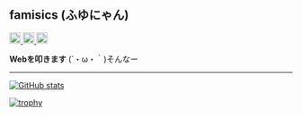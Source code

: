 ## famisics (ふゆにゃん)
<p align="left">
  <a href="https://github.com/famisics">
    <img height="20" src="https://img.shields.io/github/followers/famisics?label=follow&logo=github&style=flat" />
  </a>
  <a href="http://qiita.com/famisics">
    <img height="20" src="https://qiita-badge.apiapi.app/s/famisics/posts.svg" />
    <img height="20" src="https://qiita-badge.apiapi.app/s/famisics/contributions.svg" />
  </a>
</p>

<b>Webを叩きます</b>
(´・ω・｀)そんなー

---

[![GitHub stats](https://github-profile-summary-cards.vercel.app/api/cards/profile-details?username=famisics&theme=2077)](https://github.com/famisics)

[![trophy](https://github-profile-trophy.vercel.app/?username=famisics&theme=radical)](https://github.com/famisics/github-profile-trophy)

